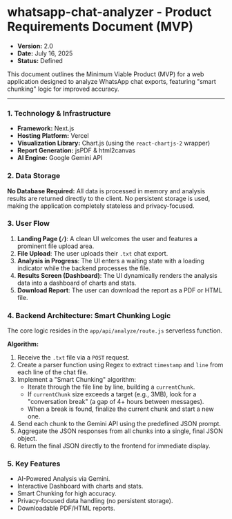 # whatsapp-chat-analyzer - Product Requirements Document (MVP)

* **Version:** 2.0
* **Date:** July 16, 2025
* **Status:** Defined

This document outlines the Minimum Viable Product (MVP) for a web application designed to analyze WhatsApp chat exports, featuring "smart chunking" logic for improved accuracy.

---

### **1. Technology & Infrastructure**

* **Framework:** Next.js
* **Hosting Platform:** Vercel
* **Visualization Library:** Chart.js (using the `react-chartjs-2` wrapper)
* **Report Generation:** jsPDF & html2canvas
* **AI Engine:** Google Gemini API

### **2. Data Storage**

**No Database Required:** All data is processed in memory and analysis results are returned directly to the client. No persistent storage is used, making the application completely stateless and privacy-focused.

### **3. User Flow**

1.  **Landing Page (`/`)**: A clean UI welcomes the user and features a prominent file upload area.
2.  **File Upload**: The user uploads their `.txt` chat export.
3.  **Analysis in Progress**: The UI enters a waiting state with a loading indicator while the backend processes the file.
4.  **Results Screen (Dashboard)**: The UI dynamically renders the analysis data into a dashboard of charts and stats.
5.  **Download Report**: The user can download the report as a PDF or HTML file.

### **4. Backend Architecture: Smart Chunking Logic**

The core logic resides in the `app/api/analyze/route.js` serverless function.

**Algorithm:**

1.  Receive the `.txt` file via a `POST` request.
2.  Create a parser function using Regex to extract `timestamp` and `line` from each line of the chat file.
3.  Implement a "Smart Chunking" algorithm:
    * Iterate through the file line by line, building a `currentChunk`.
    * If `currentChunk` size exceeds a target (e.g., 3MB), look for a "conversation break" (a gap of 4+ hours between messages).
    * When a break is found, finalize the current chunk and start a new one.
4.  Send each chunk to the Gemini API using the predefined JSON prompt.
5.  Aggregate the JSON responses from all chunks into a single, final JSON object.
6.  Return the final JSON directly to the frontend for immediate display.

### **5. Key Features**

* AI-Powered Analysis via Gemini.
* Interactive Dashboard with charts and stats.
* Smart Chunking for high accuracy.
* Privacy-focused data handling (no persistent storage).
* Downloadable PDF/HTML reports.